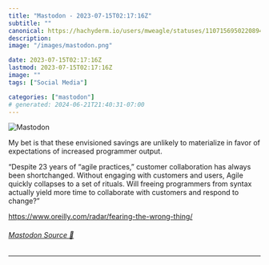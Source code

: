 ```yaml
---
title: "Mastodon - 2023-07-15T02:17:16Z"
subtitle: ""
canonical: https://hachyderm.io/users/mweagle/statuses/110715695022089491
description:
image: "/images/mastodon.png"

date: 2023-07-15T02:17:16Z
lastmod: 2023-07-15T02:17:16Z
image: ""
tags: ["Social Media"]

categories: ["mastodon"]
# generated: 2024-06-21T21:40:31-07:00
---
```

![Mastodon](/images/mastodon.png)

<p>My bet is that these envisioned savings are unlikely to materialize in favor of expectations of increased programmer output.</p><p>“Despite 23 years of “agile practices,” customer collaboration has always been shortchanged. Without engaging with customers and users, Agile quickly collapses to a set of rituals. Will freeing programmers from syntax actually yield more time to collaborate with customers and respond to change?”</p><p><a href="https://www.oreilly.com/radar/fearing-the-wrong-thing/" target="_blank" rel="nofollow noopener noreferrer" translate="no"><span class="invisible">https://www.</span><span class="ellipsis">oreilly.com/radar/fearing-the-</span><span class="invisible">wrong-thing/</span></a></p>


###### [Mastodon Source 🐘](https://hachyderm.io/@mweagle/110715695022089491)

___
